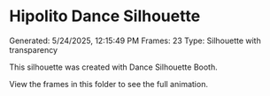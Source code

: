 # Hipolito Dance Silhouette
Generated: 5/24/2025, 12:15:49 PM
Frames: 23
Type: Silhouette with transparency
    
This silhouette was created with Dance Silhouette Booth.
    
View the frames in this folder to see the full animation.